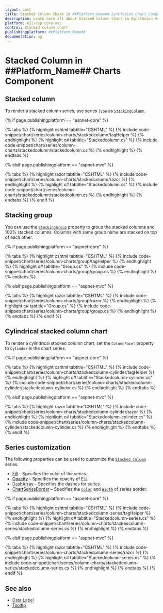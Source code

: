 ```yaml
---
layout: post
title: Stacked Column Chart in ##Platform_Name## Syncfusion Chart Component
description: Learn here all about Stacked Column Chart in Syncfusion ##Platform_Name## Chart component of Syncfusion Essential JS 2 and more.
platform: ej2-asp-core-mvc
control: Stacked column chart
publishingplatform: ##Platform_Name##
documentation: ug
---
```



# Stacked Column in ##Platform_Name## Charts Component

## Stacked column

To render a stacked column series, use series [`Type`](https://help.syncfusion.com/cr/aspnetcore-js2/Syncfusion.EJ2.Charts.ChartSeries.html#Syncfusion_EJ2_Charts_ChartSeries_Type) as [`StackingColumn`](https://help.syncfusion.com/cr/aspnetcore-js2/Syncfusion.EJ2.Charts.ChartSeriesType.html#Syncfusion_EJ2_Charts_ChartSeriesType_StackingColumn).

{% if page.publishingplatform == "aspnet-core" %}

{% tabs %}
{% highlight cshtml tabtitle="CSHTML" %}
{% include code-snippet/chart/series/column-charts/stackedcolumn/tagHelper %}
{% endhighlight %}
{% highlight c# tabtitle="Stackedcolumn.cs" %}
{% include code-snippet/chart/series/column-charts/stackedcolumn/stackedcolumn.cs %}
{% endhighlight %}
{% endtabs %}

{% elsif page.publishingplatform == "aspnet-mvc" %}

{% tabs %}
{% highlight razor tabtitle="CSHTML" %}
{% include code-snippet/chart/series/column-charts/stackedcolumn/razor %}
{% endhighlight %}
{% highlight c# tabtitle="Stackedcolumn.cs" %}
{% include code-snippet/chart/series/column-charts/stackedcolumn/stackedcolumn.cs %}
{% endhighlight %}
{% endtabs %}
{% endif %}



## Stacking group

You can use the [`StackingGroup`](https://help.syncfusion.com/cr/aspnetcore-js2/Syncfusion.EJ2.Charts.ChartSeries.html#Syncfusion_EJ2_Charts_ChartSeries_StackingGroup) property to group the stacked columns and 100% stacked columns. Columns with same group name are stacked on top of each other.

{% if page.publishingplatform == "aspnet-core" %}

{% tabs %}
{% highlight cshtml tabtitle="CSHTML" %}
{% include code-snippet/chart/series/column-charts/group/tagHelper %}
{% endhighlight %}
{% highlight c# tabtitle="Group.cs" %}
{% include code-snippet/chart/series/column-charts/group/group.cs %}
{% endhighlight %}
{% endtabs %}

{% elsif page.publishingplatform == "aspnet-mvc" %}

{% tabs %}
{% highlight razor tabtitle="CSHTML" %}
{% include code-snippet/chart/series/column-charts/group/razor %}
{% endhighlight %}
{% highlight c# tabtitle="Group.cs" %}
{% include code-snippet/chart/series/column-charts/group/group.cs %}
{% endhighlight %}
{% endtabs %}
{% endif %}



## Cylindrical stacked column chart

To render a cylindrical stacked column chart, set the `ColumnFacet` property to `Cylinder` in the chart series.

{% if page.publishingplatform == "aspnet-core" %}

{% tabs %}
{% highlight cshtml tabtitle="CSHTML" %}
{% include code-snippet/chart/series/column-charts/stackedcolumn-cylinder/tagHelper %}
{% endhighlight %}
{% highlight c# tabtitle="Stackedcolumn-cylinder.cs" %}
{% include code-snippet/chart/series/column-charts/stackedcolumn-cylinder/stackedcolumn-cylinder.cs %}
{% endhighlight %}
{% endtabs %}

{% elsif page.publishingplatform == "aspnet-mvc" %}

{% tabs %}
{% highlight razor tabtitle="CSHTML" %}
{% include code-snippet/chart/series/column-charts/stackedcolumn-cylinder/razor %}
{% endhighlight %}
{% highlight c# tabtitle="Stackedcolumn-cylinder.cs" %}
{% include code-snippet/chart/series/column-charts/stackedcolumn-cylinder/stackedcolumn-cylinder.cs %}
{% endhighlight %}
{% endtabs %}
{% endif %}



## Series customization

The following properties can be used to customize the [`Stacked Column`](https://help.syncfusion.com/cr/aspnetcore-js2/Syncfusion.EJ2.Charts.ChartSeriesType.html#Syncfusion_EJ2_Charts_ChartSeriesType_StackingColumn) series.

* [Fill](https://help.syncfusion.com/cr/aspnetcore-js2/Syncfusion.EJ2.Charts.ChartSeries.html#Syncfusion_EJ2_Charts_ChartSeries_Fill) – Specifies the color of the series.
* [Opacity](https://help.syncfusion.com/cr/aspnetcore-js2/Syncfusion.EJ2.Charts.ChartSeries.html#Syncfusion_EJ2_Charts_ChartSeries_Opacity) – Specifies the opacity of [Fill](https://help.syncfusion.com/cr/aspnetcore-js2/Syncfusion.EJ2.Charts.ChartSeries.html#Syncfusion_EJ2_Charts_ChartSeries_Fill).
* [DashArray](https://help.syncfusion.com/cr/aspnetcore-js2/Syncfusion.EJ2.Charts.ChartSeries.html#Syncfusion_EJ2_Charts_ChartSeries_DashArray) – Specifies the dashes for series.
* [ChartSeriesBorder](https://help.syncfusion.com/cr/aspnetcore-js2/Syncfusion.EJ2.Charts.ChartBorder.html) – Specifies the [`Color`](https://help.syncfusion.com/cr/aspnetcore-js2/Syncfusion.EJ2.Charts.ChartBorder.html#Syncfusion_EJ2_Charts_ChartBorder_Color) and [`Width`](https://help.syncfusion.com/cr/aspnetcore-js2/Syncfusion.EJ2.Charts.ChartBorder.html#Syncfusion_EJ2_Charts_ChartBorder_Width) of series border.

{% if page.publishingplatform == "aspnet-core" %}

{% tabs %}
{% highlight cshtml tabtitle="CSHTML" %}
{% include code-snippet/chart/series/column-charts/stackedcolumn-series/tagHelper %}
{% endhighlight %}
{% highlight c# tabtitle="Stackedcolumn-series.cs" %}
{% include code-snippet/chart/series/column-charts/stackedcolumn-series/stackedcolumn-series.cs %}
{% endhighlight %}
{% endtabs %}

{% elsif page.publishingplatform == "aspnet-mvc" %}

{% tabs %}
{% highlight razor tabtitle="CSHTML" %}
{% include code-snippet/chart/series/column-charts/stackedcolumn-series/razor %}
{% endhighlight %}
{% highlight c# tabtitle="Stackedcolumn-series.cs" %}
{% include code-snippet/chart/series/column-charts/stackedcolumn-series/stackedcolumn-series.cs %}
{% endhighlight %}
{% endtabs %}
{% endif %}



## See also

* [Data Label](../data-labels)
* [Tooltip](../tool-tip)